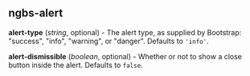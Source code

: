 ## ngbs-alert

**alert-type** (*string*, optional) - The alert type, as supplied by Bootstrap: "success", "info", "warning", or "danger". Defaults to `'info'`.

**alert-dismissible** (*boolean*, optional) - Whether or not to show a close button inside the alert. Defaults to `false`.